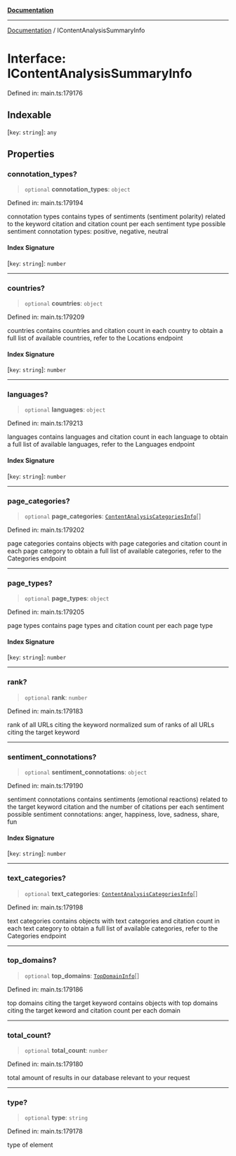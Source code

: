 [**Documentation**](../README.md)

***

[Documentation](../README.md) / IContentAnalysisSummaryInfo

# Interface: IContentAnalysisSummaryInfo

Defined in: main.ts:179176

## Indexable

\[`key`: `string`\]: `any`

## Properties

### connotation\_types?

> `optional` **connotation\_types**: `object`

Defined in: main.ts:179194

connotation types
contains types of sentiments (sentiment polarity) related to the keyword citation and citation count per each sentiment type
possible sentiment connotation types: positive, negative, neutral

#### Index Signature

\[`key`: `string`\]: `number`

***

### countries?

> `optional` **countries**: `object`

Defined in: main.ts:179209

countries
contains countries and citation count in each country
to obtain a full list of available countries, refer to the Locations endpoint

#### Index Signature

\[`key`: `string`\]: `number`

***

### languages?

> `optional` **languages**: `object`

Defined in: main.ts:179213

languages
contains languages and citation count in each language
to obtain a full list of available languages, refer to the Languages endpoint

#### Index Signature

\[`key`: `string`\]: `number`

***

### page\_categories?

> `optional` **page\_categories**: [`ContentAnalysisCategoriesInfo`](../classes/ContentAnalysisCategoriesInfo.md)[]

Defined in: main.ts:179202

page categories
contains objects with page categories and citation count in each page category
to obtain a full list of available categories, refer to the Categories endpoint

***

### page\_types?

> `optional` **page\_types**: `object`

Defined in: main.ts:179205

page types
contains page types and citation count per each page type

#### Index Signature

\[`key`: `string`\]: `number`

***

### rank?

> `optional` **rank**: `number`

Defined in: main.ts:179183

rank of all URLs citing the keyword
normalized sum of ranks of all URLs citing the target keyword

***

### sentiment\_connotations?

> `optional` **sentiment\_connotations**: `object`

Defined in: main.ts:179190

sentiment connotations
contains sentiments (emotional reactions) related to the target keyword citation and the number of citations per each sentiment
possible sentiment connotations: anger, happiness, love, sadness, share, fun

#### Index Signature

\[`key`: `string`\]: `number`

***

### text\_categories?

> `optional` **text\_categories**: [`ContentAnalysisCategoriesInfo`](../classes/ContentAnalysisCategoriesInfo.md)[]

Defined in: main.ts:179198

text categories
contains objects with text categories and citation count in each text category
to obtain a full list of available categories, refer to the Categories endpoint

***

### top\_domains?

> `optional` **top\_domains**: [`TopDomainInfo`](../classes/TopDomainInfo.md)[]

Defined in: main.ts:179186

top domains citing the target keyword
contains objects with top domains citing the target keword and citation count per each domain

***

### total\_count?

> `optional` **total\_count**: `number`

Defined in: main.ts:179180

total amount of results in our database relevant to your request

***

### type?

> `optional` **type**: `string`

Defined in: main.ts:179178

type of element
